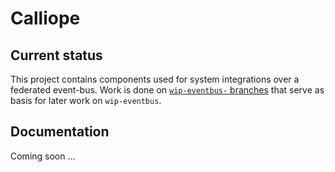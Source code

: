 # Calliope

## Current status

This project contains components used for system integrations over a federated event-bus. Work is done on [`wip-eventbus-` branches](https://github.com/RBMHTechnology/calliope/branches/all?utf8=%E2%9C%93&query=wip-eventbus-) that serve as basis for later work on `wip-eventbus`. 

## Documentation

Coming soon ...
